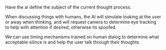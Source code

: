Have the ai define the subject of the current thought process.

When discussing things with humans, the AI will simulate looking at the user or away when thinking, and will request camera to determine eye tracking to help with attention if desired, otherwise its spoofed.

We can use timing mechanisms trained on human dialog to determine what acceptable silince is and help the user talk through their thoughts.